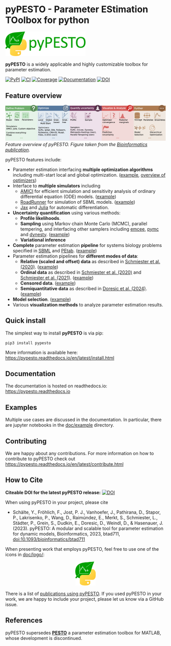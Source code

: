 # pyPESTO - Parameter EStimation TOolbox for python

<img src="https://raw.githubusercontent.com/ICB-DCM/pyPESTO/master/doc/logo/logo_wordmark.png" width="50%" alt="pyPESTO logo"/>

**pyPESTO** is a widely applicable and highly customizable toolbox for
parameter estimation.

[![PyPI](https://badge.fury.io/py/pypesto.svg)](https://badge.fury.io/py/pypesto)
[![CI](https://github.com/ICB-DCM/pyPESTO/workflows/CI/badge.svg)](https://github.com/ICB-DCM/pyPESTO/actions)
[![Coverage](https://codecov.io/gh/ICB-DCM/pyPESTO/branch/master/graph/badge.svg)](https://codecov.io/gh/ICB-DCM/pyPESTO)
[![Documentation](https://readthedocs.org/projects/pypesto/badge/?version=latest)](https://pypesto.readthedocs.io)
[![DOI](https://zenodo.org/badge/DOI/10.5281/zenodo.2553546.svg)](https://doi.org/10.5281/zenodo.2553546)

## Feature overview

![](https://raw.githubusercontent.com/ICB-DCM/pyPESTO/main/doc/gfx/concept_pypesto.png)
*Feature overview of pyPESTO. Figure taken from the [Bioinformatics publication](https://doi.org/10.1093/bioinformatics/btad711).*

pyPESTO features include:

* Parameter estimation interfacing **multiple optimization algorithms** including
  multi-start local and global optimization. ([example](https://pypesto.readthedocs.io/en/latest/example/getting_started.html),
  [overview of optimizers](https://pypesto.readthedocs.io/en/latest/api/pypesto.optimize.html))
* Interface to **multiple simulators** including
  * [AMICI](https://github.com/AMICI-dev/AMICI/) for efficient simulation and
    sensitivity analysis of ordinary differential equation (ODE) models. ([example](https://pypesto.readthedocs.io/en/latest/example/amici.html))
  * [RoadRunner](https://libroadrunner.org/) for simulation of SBML models. ([example](https://pypesto.readthedocs.io/en/latest/example/roadrunner.html))
  * [Jax](https://jax.readthedocs.io/en/latest/quickstart.html) and
    [Julia](https://julialang.org) for automatic differentiation.
* **Uncertainty quantification** using various methods:
  * **Profile likelihoods**.
  * **Sampling** using Markov chain Monte Carlo (MCMC), parallel tempering, and
    interfacing other samplers including [emcee](https://emcee.readthedocs.io/en/stable/),
    [pymc](https://www.pymc.io/welcome.html) and
    [dynesty](https://dynesty.readthedocs.io/en/stable/).
    ([example](https://pypesto.readthedocs.io/en/latest/example/sampler_study.html))
  * **Variational inference**
* **Complete** parameter estimation **pipeline** for systems biology problems specified in
  [SBML](http://sbml.org/) and [PEtab](https://github.com/PEtab-dev/PEtab).
  ([example](https://pypesto.readthedocs.io/en/latest/example/petab_import.html))
* Parameter estimation pipelines for **different modes of data**:
  * **Relative (scaled and offset) data** as described in
    [Schmiester et al. (2020)](https://doi.org/10.1093/bioinformatics/btz581).
    ([example](https://pypesto.readthedocs.io/en/latest/example/relative_data.html))
  * **Ordinal data** as described in
    [Schmiester et al. (2020)](https://doi.org/10.1007/s00285-020-01522-w) and
    [Schmiester et al. (2021)](https://doi.org/10.1093/bioinformatics/btab512).
    ([example](https://pypesto.readthedocs.io/en/latest/example/ordinal_data.html))
  * **Censored data**. ([example](https://pypesto.readthedocs.io/en/latest/example/censored_data.html))
  * **Semiquantitative data** as described in [Doresic et al. (2024)](https://doi.org/10.1093/bioinformatics/btae210). ([example](https://pypesto.readthedocs.io/en/latest/example/semiquantitative_data.html))
* **Model selection**. ([example](https://pypesto.readthedocs.io/en/latest/example/model_selection.html))
* Various **visualization methods** to analyze parameter estimation results.

## Quick install

The simplest way to install **pyPESTO** is via pip:

```shell
pip3 install pypesto
```

More information is available here:
https://pypesto.readthedocs.io/en/latest/install.html

## Documentation

The documentation is hosted on readthedocs.io:
<https://pypesto.readthedocs.io>

## Examples

Multiple use cases are discussed in the documentation. In particular, there are
jupyter notebooks in the [doc/example](doc/example) directory.

## Contributing

We are happy about any contributions. For more information on how to contribute
to pyPESTO check out
<https://pypesto.readthedocs.io/en/latest/contribute.html>

## How to Cite

**Citeable DOI for the latest pyPESTO release:**
[![DOI](https://zenodo.org/badge/DOI/10.5281/zenodo.2553546.svg)](https://doi.org/10.5281/zenodo.2553546)

When using pyPESTO in your project, please cite
* Schälte, Y., Fröhlich, F., Jost, P. J., Vanhoefer, J., Pathirana, D., Stapor, P.,
  Lakrisenko, P., Wang, D., Raimúndez, E., Merkt, S., Schmiester, L., Städter, P.,
  Grein, S., Dudkin, E., Doresic, D., Weindl, D., & Hasenauer, J. (2023). pyPESTO: A
  modular and scalable tool for parameter estimation for dynamic models,
  Bioinformatics, 2023, btad711, [doi:10.1093/bioinformatics/btad711](https://doi.org/10.1093/bioinformatics/btad711)

When presenting work that employs pyPESTO, feel free to use one of the icons in
[doc/logo/](doc/logo):

<p align="center">
  <img src="https://raw.githubusercontent.com/ICB-DCM/pyPESTO/main/doc/logo/logo.png" height="75" alt="AMICI Logo">
</p>

There is a list of [publications using pyPESTO](https://pypesto.readthedocs.io/en/latest/references.html).
If you used pyPESTO in your work, we are happy to include
your project, please let us know via a GitHub issue.

## References

pyPESTO supersedes [**PESTO**](https://github.com/ICB-DCM/PESTO/) a parameter estimation
toolbox for MATLAB, whose development is discontinued.
